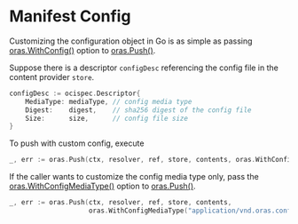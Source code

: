 # Manifest Config

Customizing the configuration object in Go is as simple as passing [oras.WithConfig()](https://godoc.org/oras.land/oras-go/pkg/oras#WithConfig) option to [oras.Push()](https://godoc.org/oras.land/oras-go/pkg/oras#Push).

Suppose there is a descriptor `configDesc` referencing the config file in the content provider `store`.

```go
configDesc := ocispec.Descriptor{
    MediaType: mediaType, // config media type
    Digest:    digest,    // sha256 digest of the config file
    Size:      size,      // config file size
}
```

To push with custom config, execute

```go
_, err := oras.Push(ctx, resolver, ref, store, contents, oras.WithConfig(configDesc))
```

If the caller wants to customize the config media type only, pass the [oras.WithConfigMediaType()](https://godoc.org/oras.land/oras-go/pkg/oras#WithConfigMediaType) option to [oras.Push()](https://godoc.org/oras.land/oras-go/pkg/oras#Push).

```go
_, err := oras.Push(ctx, resolver, ref, store, contents,
                    oras.WithConfigMediaType("application/vnd.oras.config.v1+json"))
```